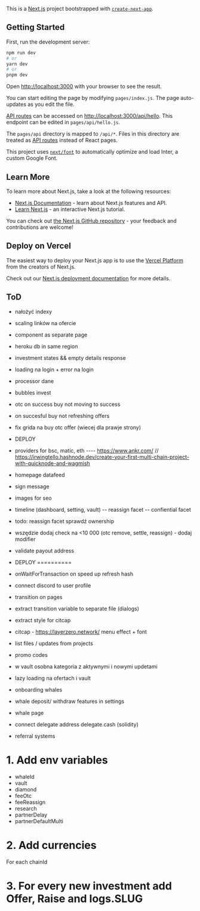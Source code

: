 This is a [Next.js](https://nextjs.org/) project bootstrapped with [`create-next-app`](https://github.com/vercel/next.js/tree/canary/packages/create-next-app).

## Getting Started

First, run the development server:

```bash
npm run dev
# or
yarn dev
# or
pnpm dev
```

Open [http://localhost:3000](http://localhost:3000) with your browser to see the result.

You can start editing the page by modifying `pages/index.js`. The page auto-updates as you edit the file.

[API routes](https://nextjs.org/docs/api-routes/introduction) can be accessed on [http://localhost:3000/api/hello](http://localhost:3000/api/hello). This endpoint can be edited in `pages/api/hello.js`.

The `pages/api` directory is mapped to `/api/*`. Files in this directory are treated as [API routes](https://nextjs.org/docs/api-routes/introduction) instead of React pages.

This project uses [`next/font`](https://nextjs.org/docs/basic-features/font-optimization) to automatically optimize and load Inter, a custom Google Font.

## Learn More

To learn more about Next.js, take a look at the following resources:

- [Next.js Documentation](https://nextjs.org/docs) - learn about Next.js features and API.
- [Learn Next.js](https://nextjs.org/learn) - an interactive Next.js tutorial.

You can check out [the Next.js GitHub repository](https://github.com/vercel/next.js/) - your feedback and contributions are welcome!

## Deploy on Vercel

The easiest way to deploy your Next.js app is to use the [Vercel Platform](https://vercel.com/new?utm_medium=default-template&filter=next.js&utm_source=create-next-app&utm_campaign=create-next-app-readme) from the creators of Next.js.

Check out our [Next.js deployment documentation](https://nextjs.org/docs/deployment) for more details.


## ToD
- nałożyć indexy
- scaling linków na ofercie
- component as separate page
- heroku db in same region

- investment states && empty details response
- loading na login + error na login
- processor dane
- bubbles invest

- otc on success buy not moving to success
- on succesful buy not refreshing offers
- fix grida na buy otc offer (wiecej dla prawje strony)

- DEPLOY
- providers for bsc, matic, eth ---- https://www.ankr.com/ // https://irwingtello.hashnode.dev/create-your-first-multi-chain-project-with-quicknode-and-wagmish
- homepage datafeed

- sign message
- images for seo

- timeline (dashboard, setting, vault)
  -- reassign facet
  -- confiential facet
- todo: reassign facet sprawdź ownership
- wszędzie dodaj check na <10 000 (otc remove, settle, reassign) - dodaj modifier
- validate payout address

- DEPLOY
==========
- onWaitForTransaction on speed up refresh hash
- connect discord to user profile
- transition on pages
- extract transition variable to separate file (dialogs)
- extract style for citcap
- citcap - https://layerzero.network/ menu effect + font
- list files / updates from projects
- promo codes

- w vault osobna kategoria z aktywnymi i nowymi updetami
- lazy loading na ofertach i vault
- onboarding whales
- whale deposit/ withdraw features in settings
- whale page


- connect delegate address delegate.cash (solidity)
- referral systems

# 1. Add env variables
- whaleId
- vault
- diamond
- feeOtc
- feeReassign
- research
- partnerDelay
- partnerDefaultMulti

# 2. Add currencies 
For each chainId

# 3. For every new investment add Offer, Raise and logs.SLUG
